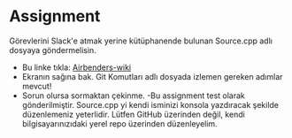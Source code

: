 # Assignment
Görevlerini Slack'e atmak yerine kütüphanende bulunan Source.cpp adlı dosyaya göndermelisin.
  * Bu linke tıkla: [Airbenders-wiki](https://github.com/airbenders/Airbenders-wiki/wiki)
* Ekranın sağına bak. Git Komutları adlı dosyada izlemen gereken adımlar mevcut!
* Sorun olursa sormaktan çekinme.
-Bu assignment test olarak gönderilmiştir. Source.cpp yi kendi isminizi konsola yazdıracak şekilde
düzenlemeniz yeterlidir. Lütfen GitHub üzerinden değil, kendi bilgisayarınızıdaki yerel repo üzerinden
düzenleyelim.
